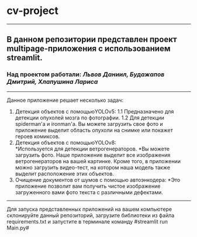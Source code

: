 # cv-project 
___
## В данном репозитории представлен проект multipage-приложения с использованием streamlit. 
### Над проектом работали: ***Львов Даниил, Будажапов Дмитрий, Хлапушина Лариса***
___
Данное приложение решает несколько задач:
1. Детекция объектов с помощьюYOLOv5:
    1.1 Предназначено для детекции опухолей мозга по фотографии.
    1.2 Для детекции spiderman'а и ironman'а.
    Вы можете загрузить свое фото и приложение выделит область опухоли на снимке или покажет героев комиксов. 
2. Детекция объектов с помощьюYOLOv8:  
  *Используется для детекции ветрогенераторов.
  *Вы можете загрузить фото. Наше приложение выделит все изображения ветрогенераторов на вашей картинке. Кроме того, в приложении можно загрузить видео-тест, на котором наша модель также               выделит расположение этих объектов.
3. Очищение документов от шумов с помощью автоэнкодера:
  *Это приложение позволит вам получить чистое изображение загруженного вами фото текста с различными дефектами.
___
Для запуска представленных приложений на вашем компьютере склонируйте данный репозиторий, загрузите библиотеки из файла requirements.txt и запустите в терминале команду #streamlit run Main.py#
